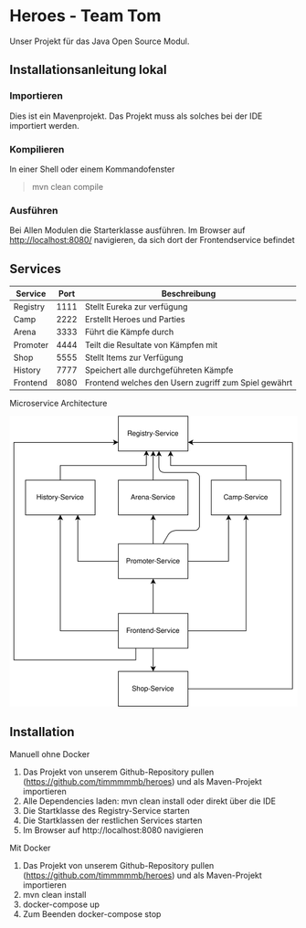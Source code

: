 # Heroes - Team Tom
Unser Projekt für das Java Open Source Modul.

## Installationsanleitung lokal

### Importieren

Dies ist ein Mavenprojekt. Das Projekt muss als solches bei der IDE importiert werden.

### Kompilieren

In einer Shell oder einem Kommandofenster

>
> mvn clean compile
>

### Ausführen

Bei Allen Modulen die Starterklasse ausführen.
Im Browser auf <http://localhost:8080/> navigieren, da sich dort der Frontendservice befindet

## Services

| Service | Port | Beschreibung |
| --- | --- | --- |
| Registry | 1111 | Stellt Eureka zur verfügung|
| Camp | 2222 | Erstellt Heroes und Parties |
| Arena | 3333 | Führt die Kämpfe durch |
| Promoter | 4444 | Teilt die Resultate von Kämpfen mit |
| Shop | 5555 | Stellt Items zur Verfügung |
| History | 7777 | Speichert alle durchgeführeten Kämpfe |
| Frontend | 8080 | Frontend welches den Usern zugriff zum Spiel gewährt 

Microservice Architecture

<img src="./resources/Microservice Architecture.svg">

## Installation
Manuell ohne Docker
1. Das Projekt von unserem Github-Repository pullen (https://github.com/timmmmmb/heroes) und als Maven-Projekt importieren
2. Alle Dependencies laden: mvn clean install oder direkt über die IDE
3. Die Startklasse des Registry-Service starten
4. Die Startklassen der restlichen Services starten
5. Im Browser auf http://localhost:8080 navigieren

Mit Docker
1. Das Projekt von unserem Github-Repository pullen (https://github.com/timmmmmb/heroes) und als Maven-Projekt importieren
2. mvn clean install
3. docker-compose up
4. Zum Beenden docker-compose stop
